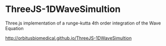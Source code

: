 # ThreeJS-1DWaveSimultion
Three.js implementation of a runge-kutta 4th order integration of the Wave Equation

http://orbitusbiomedical.github.io/ThreeJS-1DWaveSimultion
